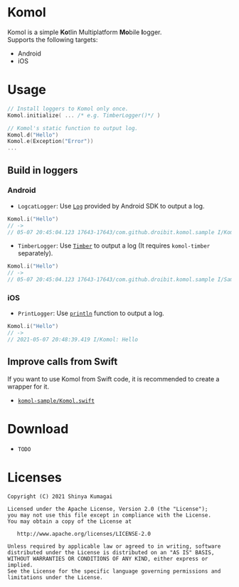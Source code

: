 # Komol

Komol is a simple **Ko**tlin Multiplatform **Mo**bile **l**ogger.  
Supports the following targets:
- Android
- iOS

# Usage

```kotlin
// Install loggers to Komol only once.
Komol.initialize( ... /* e.g. TimberLogger()*/ )

// Komol's static function to output log.
Komol.d("Hello")
Komol.e(Exception("Error"))
...
```

## Build in loggers

### Android
- `LogcatLogger`: Use [`Log`](https://developer.android.com/reference/android/util/Log) provided by Android SDK to output a log.

```kotlin
Komol.i("Hello")
// ->
// 05-07 20:45:04.123 17643-17643/com.github.droibit.komol.sample I/Komol: Hello
```

- `TimberLogger`: Use [`Timber`](https://github.com/JakeWharton/timber) to output a log (It requires `komol-timber` separately).

```kotlin
Komol.i("Hello")
// ->
// 05-07 20:45:04.123 17643-17643/com.github.droibit.komol.sample I/SampleApplication: Hello
```

### iOS
- `PrintLogger`: Use [`println`](https://kotlinlang.org/api/latest/jvm/stdlib/kotlin.io/println.html) function to output a log.
```kotlin
Komol.i("Hello")
// ->
// 2021-05-07 20:48:39.419 I/Komol: Hello
```

## Improve calls from Swift
If you want to use Komol from Swift code, it is recommended to create a wrapper for it.
- [`komol-sample/Komol.swift`](https://github.com/droibit/komol/blob/master/komol-sample/ios/Sources/Utils/Komol.swift)

# Download
- `TODO`

# Licenses

    Copyright (C) 2021 Shinya Kumagai

    Licensed under the Apache License, Version 2.0 (the "License");
    you may not use this file except in compliance with the License.
    You may obtain a copy of the License at

       http://www.apache.org/licenses/LICENSE-2.0

    Unless required by applicable law or agreed to in writing, software
    distributed under the License is distributed on an "AS IS" BASIS,
    WITHOUT WARRANTIES OR CONDITIONS OF ANY KIND, either express or implied.
    See the License for the specific language governing permissions and
    limitations under the License.